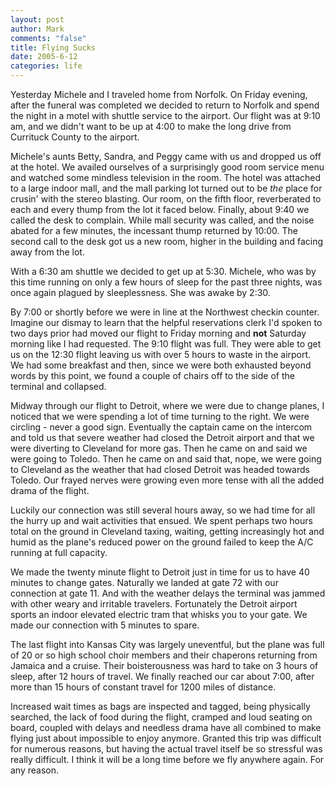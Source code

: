 ```yaml
--- 
layout: post
author: Mark
comments: "false"
title: Flying Sucks
date: 2005-6-12
categories: life
---
```

Yesterday Michele and I traveled home from Norfolk. On Friday evening, after the funeral was completed we decided to return to Norfolk and spend the night in a motel with shuttle service to the airport. Our flight was at 9:10 am, and we didn't want to be up at 4:00 to make the long drive from Currituck County to the airport.

Michele's aunts Betty, Sandra, and Peggy came with us and dropped us off at the hotel. We availed ourselves of a surprisingly good room service menu and watched some mindless television in the room. The hotel was attached to a large indoor mall, and the mall parking lot turned out to be <em>the</em> place for crusin' with the stereo blasting. Our room, on the fifth floor, reverberated to each and every thump from the lot it faced below. Finally, about 9:40 we called the desk to complain. While mall security was called, and the noise abated for a few minutes, the incessant thump returned by 10:00. The second call to the desk got us a new room, higher in the building and facing away from the lot.

With a 6:30 am shuttle we decided to get up at 5:30. Michele, who was by this time running on only a few hours of sleep for the past three nights, was once again plagued by sleeplessness. She was awake by 2:30.

By 7:00 or shortly before we were in line at the Northwest checkin counter. Imagine our dismay to learn that the helpful reservations clerk I'd spoken to two days prior had moved our flight to Friday morning and <strong>not</strong> Saturday morning like I had requested. The 9:10 flight was full. They were able to get us on the 12:30 flight leaving us with over 5 hours to waste in the airport. We had some breakfast and then, since we were both exhausted beyond words by this point, we found a couple of chairs off to the side of the terminal and collapsed.

Midway through our flight to Detroit, where we were due to change planes, I noticed that we were spending a lot of time turning to the right. We were circling - never a good sign. Eventually the captain came on the intercom and told us that severe weather had closed the Detroit airport and that we were diverting to Cleveland for more gas. Then he came on and said we were going to Toledo. Then he came on and said that, nope, we were going to Cleveland as the weather that had closed Detroit was headed towards Toledo. Our frayed nerves were growing even more tense with all the added drama of the flight.

Luckily our connection was still several hours away, so we had time for all the hurry up and wait activities that ensued. We spent perhaps two hours total on the ground in Cleveland taxing, waiting, getting increasingly hot and humid as the plane's reduced power on the ground failed to keep the A/C running at full capacity.

We made the twenty minute flight to Detroit just in time for us to have 40 minutes to change gates. Naturally we landed at gate 72 with our connection at gate 11. And with the weather delays the terminal was jammed with other weary and irritable travelers. Fortunately the Detroit airport sports an indoor elevated electric tram that whisks you to your gate. We made our connection with 5 minutes to spare.

The last flight into Kansas City was largely uneventful, but the plane was full of 20 or so high school choir members and their chaperons returning from Jamaica and a cruise. Their boisterousness was hard to take on 3 hours of sleep, after 12 hours of travel. We finally reached our car about 7:00, after more than 15 hours of constant travel for 1200 miles of distance.

Increased wait times as bags are inspected and tagged, being physically searched, the lack of food during the flight, cramped and loud seating on board, coupled with delays and needless drama have all combined to make flying just about impossible to enjoy anymore. Granted this trip was difficult for numerous reasons, but having the actual travel itself be so stressful was really difficult. I think it will be a long time before we fly anywhere again. For any reason.

